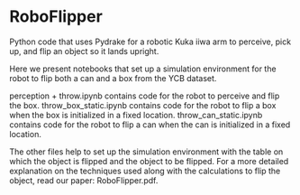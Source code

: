 # RoboFlipper
Python code that uses Pydrake for a robotic Kuka iiwa arm to perceive, pick up, and flip an object so it lands upright.

Here we present notebooks that set up a simulation environment for the robot to flip both a can and a box from the YCB dataset.

perception + throw.ipynb contains code for the robot to perceive and flip the box.
throw_box_static.ipynb contains code for the robot to flip a box when the box is initialized in a fixed location.
throw_can_static.ipynb contains code for the robot to flip a can when the can is initialized in a fixed location.

The other files help to set up the simulation environment with the table on which the object is flipped and the object to be flipped.
For a more detailed explanation on the techniques used along with the calculations to flip the object, read our paper: RoboFlipper.pdf.
